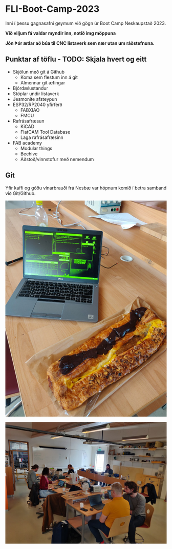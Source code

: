 # FLI-Boot-Camp-2023

Inni í þessu gagnasafni geymum við gögn úr Boot Camp Neskaupstað 2023.

**Við viljum fá valdar myndir inn, notið img möppuna**

**Jón Þór ætlar að búa til CNC listaverk sem nær utan um ráðstefnuna.**

## Punktar af töflu - TODO: Skjala hvert og eitt
- Skjölun með git á Github
  - Koma sem flestum inn á git
  - Almennar git æfingar
- Bjórdælustandur
- Stöplar undir listaverk
- Jesmonite afsteypun
- ESP32/RP2040 yfirferð
  - FABXIAO 
  - FMCU
- Rafrásafræsun
  - KiCAD
  - FlatCAM Tool Database
  - Laga rafrásafræsinn
- FAB academy
  - Modular things
  - Beehive
  - Aðstoð/vinnstofur með nemendum

## Git

Yfir kaffi og góðu vínarbrauði frá Nesbæ var hópnum komið í betra samband við Git/Github. 

![Git](img/vinarbraud.jpg)

![Hópurinn](img/hopur.jpg)

